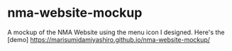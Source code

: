 # nma-website-mockup
A mockup of the NMA Website using the menu icon I designed.
Here's the [demo] https://marisumidamiyashiro.github.io/nma-website-mockup/
